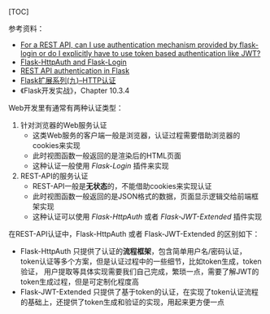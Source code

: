 [TOC]

参考资料：
+ [For a REST API, can I use authentication mechanism provided by flask-login or do I explicitly have to use token based authentication like JWT?](https://stackoverflow.com/questions/65520316/for-a-rest-api-can-i-use-authentication-mechanism-provided-by-flask-login-or-do)
+ [Flask-HttpAuth and Flask-Login](https://stackoverflow.com/questions/26163767/flask-httpauth-and-flask-login)
+ [REST API authentication in Flask](https://medium.com/@anubabajide/rest-api-authentication-in-flask-481518a7479b)
+ [Flask扩展系列(九)–HTTP认证](http://www.bjhee.com/flask-ext9.html)
+ 《Flask开发实战》，Chapter 10.3.4

Web开发里有通常有两种认证类型：
1. 针对浏览器的Web服务认证
   + 这类Web服务的客户端一般是浏览器，认证过程需要借助浏览器的cookies来实现
   + 此时视图函数一般返回的是渲染后的HTML页面
   + 这种认证一般使用 *Flask-Login* 插件来实现
2. REST-API的服务认证
   + REST-API一般是**无状态**的，不能借助cookies来实现认证
   + 此时视图函数一般返回的是JSON格式的数据，页面显示逻辑交给前端框架实现
   + 这种认证可以使用 *Flask-HttpAuth* 或者 *Flask-JWT-Extended* 插件实现

在REST-API认证中，Flask-HttpAuth 或者 Flask-JWT-Extended 的区别如下：
+ Flask-HttpAuth 只提供了认证的**流程框架**，包含简单用户名/密码认证，token认证等多个方案，但是认证过程中的一些细节，比如token生成，token验证， 
  用户提取等具体实现需要我们自己完成，繁琐一点，需要了解JWT的token生成过程，但是可定制化程度高
+ Flask-JWT-Extended 只提供了基于token的认证，在实现了token认证流程的基础上，还提供了token生成和验证的实现，用起来更方便一点

